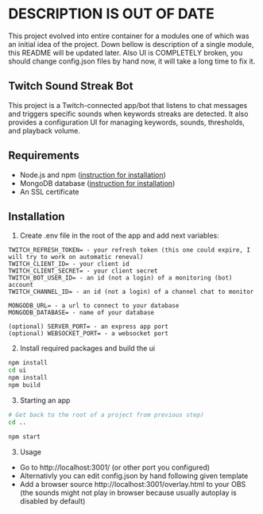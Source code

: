 # DESCRIPTION IS OUT OF DATE

This project evolved into entire container for a modules one of which was an initial idea of the project. Down bellow is description of a single module, this README will be updated later. Also UI is COMPLETELY broken, you should change config.json files by hand now, it will take a long time to fix it.

## Twitch Sound Streak Bot

This project is a Twitch-connected app/bot that listens to chat messages and triggers specific sounds when keywords streaks are detected. It also provides a configuration UI for managing keywords, sounds, thresholds, and playback volume.

## Requirements
- Node.js and npm ([instruction for installation](https://nodejs.org/en/download/))
- MongoDB database ([instruction for installation](https://www.mongodb.com/docs/manual/tutorial/install-mongodb-on-windows/))
- An SSL certificate

## Installation

1. Create .env file in the root of the app and add next variables:

```
TWITCH_REFRESH_TOKEN= - your refresh token (this one could expire, I will try to work on automatic reneval)
TWITCH_CLIENT_ID= - your client id
TWITCH_CLIENT_SECRET= - your client secret
TWITCH_BOT_USER_ID= - an id (not a login) of a monitoring (bot) account
TWITCH_CHANNEL_ID= - an id (not a login) of a channel chat to monitor

MONGODB_URL= - a url to connect to your database
MONGODB_DATABASE= - name of your database

(optional) SERVER_PORT= - an express app port
(optional) WEBSOCKET_PORT= - a websocket port
```

2. Install required packages and build the ui
```bash
npm install
cd ui
npm install
npm build
```

3. Starting an app
```bash
# Get back to the root of a project from previous step)
cd .. 

npm start
```

3. Usage
- Go to http://localhost:3001/ (or other port you configured)
- Alternativly you can edit config.json by hand following given template
- Add a browser source http://localhost:3001/overlay.html to your OBS (the sounds might not play in browser because usually autoplay is disabled by default)